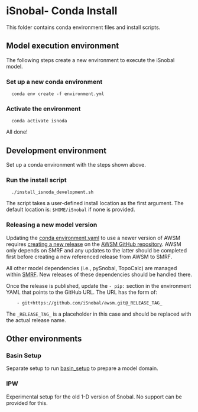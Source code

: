 # iSnobal- Conda Install

This folder contains conda environment files and install scripts.

## Model execution environment
The following steps create a new environment to execute the iSnobal model.

### Set up a new conda environment
```
  conda env create -f environment.yml
```

### Activate the environment
```
  conda activate isnoda
```

All done!

## Development environment
Set up a conda environment with the steps shown above.

### Run the install script
```
  ./install_isnoda_development.sh
```
The script takes a user-defined install location as the first argument. The
default location is: `$HOME/iSnobal` if none is provided.

### Releasing a new model version
Updating the [conda environment.yaml](environment.yaml) to use a newer version
of AWSM requires [creating a new release](https://docs.github.com/en/repositories/releasing-projects-on-github/managing-releases-in-a-repository#creating-a-release) 
on the [AWSM GitHub repository](https://github.com/iSnobal/awsm). AWSM
only depends on SMRF and any updates to the latter should be completed first
before creating a new referenced release from AWSM to SMRF.

All other model dependencies (i.e., pySnobal, TopoCalc) are managed within
[SMRF](https://github.com/iSnobal/smrf). New releases of these dependencies
should be handled there.

Once the release is published, update the `- pip:` section in the environment YAML
that points to the GitHub URL. The URL has the form of:  
```
    - git+https://github.com/iSnobal/awsm.git@_RELEASE_TAG_
```
The `_RELEASE_TAG_` is a placeholder in this case and should be replaced with
the actual release name.

## Other environments
### Basin Setup
Separate setup to run [basin_setup](https://github.com/USDA-ARS-NWRC/basin_setup)
to prepare a model domain.

### IPW
Experimental setup for the old 1-D version of Snobal. No support can be provided
for this.
